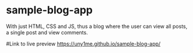 # sample-blog-app

With just HTML, CSS and JS, thus a blog where the user can view all posts, a single post and view comments.

#Link to live preview
https://uny1me.github.io/sample-blog-app/
